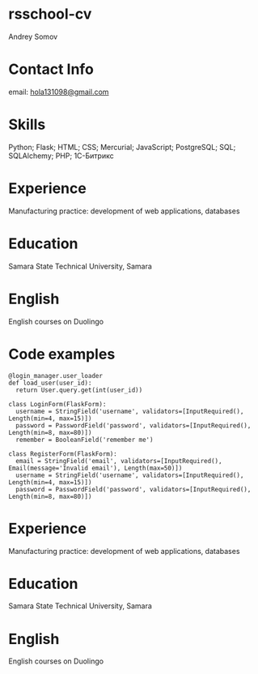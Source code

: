 
# rsschool-cv
Andrey Somov
# Contact Info
email: hola131098@gmail.com
# Skills 
Python; Flask; HTML; CSS; Mercurial; JavaScript; PostgreSQL; SQL; SQLAlchemy; PHP; 1С-Битрикс
# Experience 
Manufacturing practice: development of web applications, databases
# Education
Samara State Technical University, Samara
# English
English courses on Duolingo

# Code examples
    @login_manager.user_loader
    def load_user(user_id):
      return User.query.get(int(user_id))

    class LoginForm(FlaskForm):
      username = StringField('username', validators=[InputRequired(), Length(min=4, max=15)])
      password = PasswordField('password', validators=[InputRequired(), Length(min=8, max=80)])
      remember = BooleanField('remember me')

    class RegisterForm(FlaskForm):
      email = StringField('email', validators=[InputRequired(), Email(message='Invalid email'), Length(max=50)])
      username = StringField('username', validators=[InputRequired(), Length(min=4, max=15)])
      password = PasswordField('password', validators=[InputRequired(), Length(min=8, max=80)])

# Experience 
Manufacturing practice: development of web applications, databases
# Education
Samara State Technical University, Samara
# English
English courses on Duolingo
